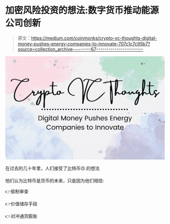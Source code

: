 # 加密风险投资的想法:数字货币推动能源公司创新

> 原文：<https://medium.com/coinmonks/crypto-vc-thoughts-digital-money-pushes-energy-companies-to-innovate-707c1c7c95b7?source=collection_archive---------67----------------------->

![](img/3de62b1f1a3967c54b8a11bbbffb669b.png)

在过去的几十年里，人们接受了比特币🟡.的想法

他们认为比特币是货币的未来，只是因为他们相信:

👉抵制审查

👉价值储存手段

👉对冲通货膨胀